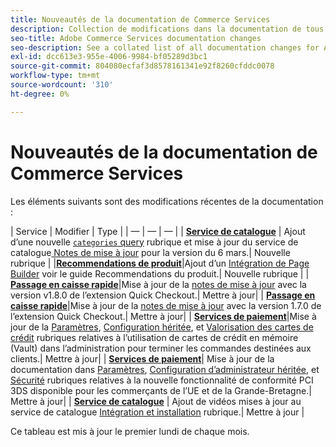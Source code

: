 ```yaml
---
title: Nouveautés de la documentation de Commerce Services
description: Collection de modifications dans la documentation de tous les services de commerce
seo-title: Adobe Commerce Services documentation changes
seo-description: See a collated list of all documentation changes for Adobe Commerce Services and integration services.
exl-id: dcc613e3-955e-4006-9984-bf05289d3bc1
source-git-commit: 804080ecfaf3d8578161341e92f8260cfddc0078
workflow-type: tm+mt
source-wordcount: '310'
ht-degree: 0%

---
```


# Nouveautés de la documentation de Commerce Services

Les éléments suivants sont des modifications récentes de la documentation :

| Service | Modifier | Type | | — | — | — | | [**Service de catalogue**](https://experienceleague.adobe.com/docs/commerce-merchant-services/catalog-service/guide-overview.html) | Ajout d’une nouvelle [`categories` query](https://developer.adobe.com/commerce/webapi/graphql/schema/catalog-service/queries/categories/) rubrique et mise à jour du service de catalogue[ Notes de mise à jour](https://experienceleague.adobe.com/docs/commerce-merchant-services/catalog-service/release-notes.html?lang=en) pour la version du 6 mars.| Nouvelle rubrique | |[**Recommendations de produit**](https://experienceleague.adobe.com/docs/commerce-merchant-services/product-recommendations/overview.html?lang=en)|Ajout d’un [Intégration de Page Builder](https://experienceleague.adobe.com/docs/commerce-merchant-services/product-recommendations/getting-started/page-builder.html) voir le guide Recommendations du produit.| Nouvelle rubrique | | [**Passage en caisse rapide**](https://experienceleague.adobe.com/docs/commerce-merchant-services/quick-checkout/overview.html)|Mise à jour de la [notes de mise à jour](https://experienceleague.adobe.com/docs/commerce-merchant-services/quick-checkout/release-notes.html) avec la version v1.8.0 de l’extension Quick Checkout.| Mettre à jour| | [**Passage en caisse rapide**](https://experienceleague.adobe.com/docs/commerce-merchant-services/quick-checkout/overview.html)|Mise à jour de la [notes de mise à jour](https://experienceleague.adobe.com/docs/commerce-merchant-services/quick-checkout/release-notes.html) avec la version 1.7.0 de l’extension Quick Checkout.| Mettre à jour| | [**Services de paiement**](https://experienceleague.adobe.com/docs/commerce-merchant-services/payment-services/guide-overview.html)|Mise à jour de la [Paramètres](https://experienceleague.adobe.com/docs/commerce-merchant-services/payment-services/configure/settings.html#card-vaulting), [Configuration héritée](https://experienceleague.adobe.com/docs/commerce-merchant-services/payment-services/configure/configure-admin.html#configure-credit-card-fields), et [Valorisation des cartes de crédit](https://experienceleague.adobe.com/docs/commerce-merchant-services/payment-services/payments-checkout/vaulting.html#use-vaulting-in-the-admin) rubriques relatives à l’utilisation de cartes de crédit en mémoire (Vault) dans l’administration pour terminer les commandes destinées aux clients.| Mettre à jour| | [**Services de paiement**](https://experienceleague.adobe.com/docs/commerce-merchant-services/payment-services/guide-overview.html)| Mise à jour de la documentation dans [Paramètres](https://experienceleague.adobe.com/docs/commerce-merchant-services/payment-services/configure/settings.html#3ds), [Configuration d’administrateur héritée](https://experienceleague.adobe.com/docs/commerce-merchant-services/payment-services/configure/configure-admin.html#configure-credit-card-fields), et [Sécurité](https://experienceleague.adobe.com/docs/commerce-merchant-services/payment-services/security.html#3ds) rubriques relatives à la nouvelle fonctionnalité de conformité PCI 3DS disponible pour les commerçants de l’UE et de la Grande-Bretagne.| Mettre à jour| | [**Service de catalogue**](https://experienceleague.adobe.com/docs/commerce-merchant-services/catalog-service/guide-overview.html) | Ajout de vidéos mises à jour au service de catalogue [Intégration et installation](https://experienceleague.adobe.com/docs/commerce-merchant-services/catalog-service/installation.html) rubrique.| Mettre à jour |

Ce tableau est mis à jour le premier lundi de chaque mois.
